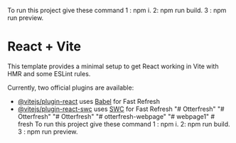 To run this project give these command
 1 :  npm i.
 2: npm run build.
 3 : npm run preview.





# React + Vite

This template provides a minimal setup to get React working in Vite with HMR and some ESLint rules.

Currently, two official plugins are available:

- [@vitejs/plugin-react](https://github.com/vitejs/vite-plugin-react/blob/main/packages/plugin-react/README.md) uses [Babel](https://babeljs.io/) for Fast Refresh
- [@vitejs/plugin-react-swc](https://github.com/vitejs/vite-plugin-react-swc) uses [SWC](https://swc.rs/) for Fast Refresh
"# Otterfresh" 
"# Otterfresh" 
"# Otterfresh" 
"# otterfresh-webpage" 
"# webpage1" 
#   f r e s h 
 
 To run this project give these command
 1 :  npm i.
 2: npm run build.
 3 : npm run preview.

